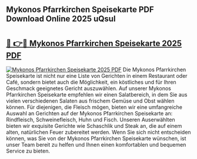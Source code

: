 ## Mykonos Pfarrkirchen Speisekarte PDF Download Online 2025 uQsul

# <h2><a href="http://gcd0pud.nevu.top/?p=Mykonos+Pfarrkirchen+Speisekarte">🔗 👉🔴 Mykonos Pfarrkirchen Speisekarte 2025 PDF</a></h2>

[![Mykonos Pfarrkirchen Speisekarte 2025 PDF](https://i.imgur.com/dBaPXMq.png)](http://gcd0pud.nevu.top/?p=Mykonos+Pfarrkirchen+Speisekarte)
Die Mykonos Pfarrkirchen Speisekarte ist nicht nur eine Liste von Gerichten in einem Restaurant oder Café, sondern bietet auch die Möglichkeit, ein köstliches und für Ihren Geschmack geeignetes Gericht auszuwählen. Auf unserer Mykonos Pfarrkirchen Speisekarte empfehlen wir einen Salatbereich, in dem Sie aus vielen verschiedenen Salaten aus frischem Gemüse und Obst wählen können. Für diejenigen, die Fleisch mögen, bieten wir eine umfangreiche Auswahl an Gerichten auf der Mykonos Pfarrkirchen Speisekarte an: Rindfleisch, Schweinefleisch, Huhn und Fisch. Unseren Auserwählten bieten wir exquisite Gerichte wie Schaschlik und Steak an, die auf einem alten, natürlichen Feuer zubereitet werden. Wenn Sie sich nicht entscheiden können, was Sie von der Mykonos Pfarrkirchen Speisekarte wünschen, ist unser Team bereit zu helfen und Ihnen einen komfortablen und bequemen Service zu bieten.
